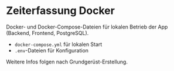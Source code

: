 # Zeiterfassung Docker

Docker- und Docker-Compose-Dateien für lokalen Betrieb der App (Backend, Frontend, PostgreSQL).

- `docker-compose.yml` für lokalen Start
- `.env`-Dateien für Konfiguration

Weitere Infos folgen nach Grundgerüst-Erstellung.
